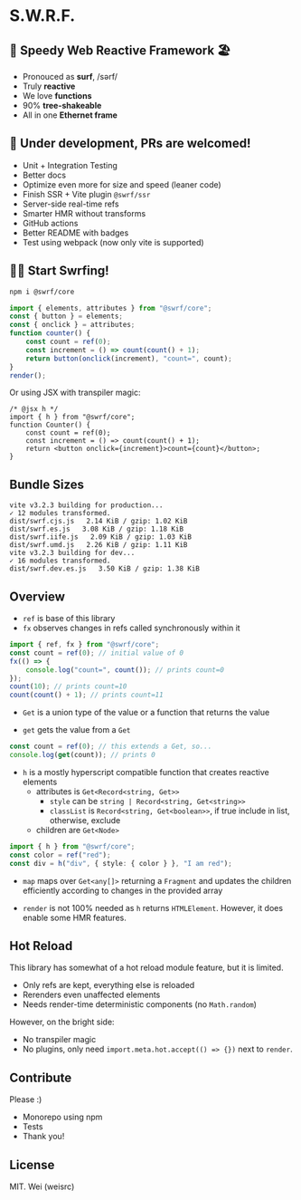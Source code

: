 # S.W.R.F.

## 🌊 Speedy Web Reactive Framework 🏖️

- Pronouced as **surf**, /sərf/
- Truly **reactive**
- We love **functions**
- 90% **tree-shakeable**
- All in one **Ethernet frame**

## 🚧 Under development, PRs are welcomed!

- Unit + Integration Testing
- Better docs
- Optimize even more for size and speed (leaner code)
- Finish SSR + Vite plugin `@swrf/ssr`
- Server-side real-time refs
- Smarter HMR without transforms
- GitHub actions
- Better README with badges
- Test using webpack (now only vite is supported)

## 🏄‍♂️ Start Swrfing!

```sh
npm i @swrf/core
```

```ts
import { elements, attributes } from "@swrf/core";
const { button } = elements;
const { onclick } = attributes;
function counter() {
	const count = ref(0);
	const increment = () => count(count() + 1);
	return button(onclick(increment), "count=", count);
}
render();
```

Or using JSX with transpiler magic:

```tsx
/* @jsx h */
import { h } from "@swrf/core";
function Counter() {
	const count = ref(0);
	const increment = () => count(count() + 1);
	return <button onclick={increment}>count={count}</button>;
}
```

## Bundle Sizes

```
vite v3.2.3 building for production...
✓ 12 modules transformed.
dist/swrf.cjs.js   2.14 KiB / gzip: 1.02 KiB
dist/swrf.es.js   3.08 KiB / gzip: 1.18 KiB
dist/swrf.iife.js   2.09 KiB / gzip: 1.03 KiB
dist/swrf.umd.js   2.26 KiB / gzip: 1.11 KiB
vite v3.2.3 building for dev...
✓ 16 modules transformed.
dist/swrf.dev.es.js   3.50 KiB / gzip: 1.38 KiB
```

## Overview

- `ref` is base of this library
- `fx` observes changes in refs called synchronously within it

```ts
import { ref, fx } from "@swrf/core";
const count = ref(0); // initial value of 0
fx(() => {
	console.log("count=", count()); // prints count=0
});
count(10); // prints count=10
count(count() + 1); // prints count=11
```

- `Get` is a union type of the value or a function that returns the value

- `get` gets the value from a `Get`

```ts
const count = ref(0); // this extends a Get, so...
console.log(get(count)); // prints 0
```

- `h` is a mostly hyperscript compatible function that creates reactive elements
  - attributes is `Get<Record<string, Get>>`
    - `style` can be `string | Record<string, Get<string>>`
    - `classList` is `Record<string, Get<boolean>>`, if true include in list, otherwise, exclude
  - children are `Get<Node>`

```ts
import { h } from "@swrf/core";
const color = ref("red");
const div = h("div", { style: { color } }, "I am red");
```

- `map` maps over `Get<any[]>` returning a `Fragment` and updates the children efficiently according to changes in the provided array

- `render` is not 100% needed as `h` returns `HTMLElement`. However, it does enable some HMR features.

## Hot Reload

This library has somewhat of a hot reload module feature, but it is limited.

- Only refs are kept, everything else is reloaded
- Rerenders even unaffected elements
- Needs render-time deterministic components (no `Math.random`)

However, on the bright side:

- No transpiler magic
- No plugins, only need `import.meta.hot.accept(() => {})` next to `render`.

## Contribute

Please :)

- Monorepo using npm
- Tests
- Thank you!

## License

MIT. Wei (weisrc)
